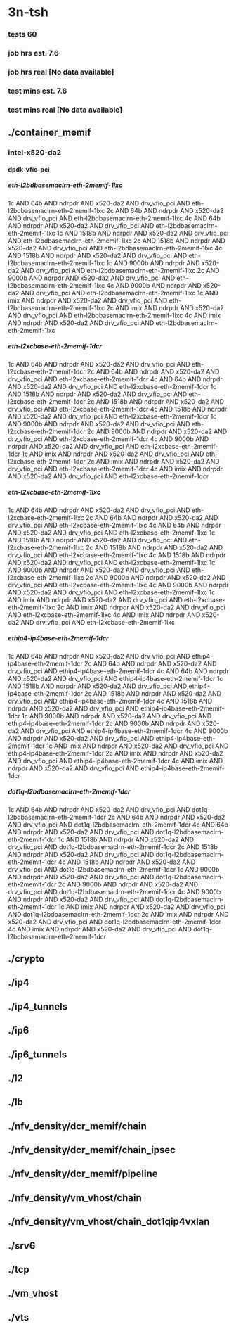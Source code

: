 # 3n-tsh
### tests 60
### job hrs est. 7.6
### job hrs real [No data available]
### test mins est. 7.6
### test mins real [No data available]
## ./container_memif
### intel-x520-da2
#### dpdk-vfio-pci
##### eth-l2bdbasemaclrn-eth-2memif-1lxc
1c AND 64b AND ndrpdr AND x520-da2 AND drv_vfio_pci AND eth-l2bdbasemaclrn-eth-2memif-1lxc
2c AND 64b AND ndrpdr AND x520-da2 AND drv_vfio_pci AND eth-l2bdbasemaclrn-eth-2memif-1lxc
4c AND 64b AND ndrpdr AND x520-da2 AND drv_vfio_pci AND eth-l2bdbasemaclrn-eth-2memif-1lxc
1c AND 1518b AND ndrpdr AND x520-da2 AND drv_vfio_pci AND eth-l2bdbasemaclrn-eth-2memif-1lxc
2c AND 1518b AND ndrpdr AND x520-da2 AND drv_vfio_pci AND eth-l2bdbasemaclrn-eth-2memif-1lxc
4c AND 1518b AND ndrpdr AND x520-da2 AND drv_vfio_pci AND eth-l2bdbasemaclrn-eth-2memif-1lxc
1c AND 9000b AND ndrpdr AND x520-da2 AND drv_vfio_pci AND eth-l2bdbasemaclrn-eth-2memif-1lxc
2c AND 9000b AND ndrpdr AND x520-da2 AND drv_vfio_pci AND eth-l2bdbasemaclrn-eth-2memif-1lxc
4c AND 9000b AND ndrpdr AND x520-da2 AND drv_vfio_pci AND eth-l2bdbasemaclrn-eth-2memif-1lxc
1c AND imix AND ndrpdr AND x520-da2 AND drv_vfio_pci AND eth-l2bdbasemaclrn-eth-2memif-1lxc
2c AND imix AND ndrpdr AND x520-da2 AND drv_vfio_pci AND eth-l2bdbasemaclrn-eth-2memif-1lxc
4c AND imix AND ndrpdr AND x520-da2 AND drv_vfio_pci AND eth-l2bdbasemaclrn-eth-2memif-1lxc
##### eth-l2xcbase-eth-2memif-1dcr
1c AND 64b AND ndrpdr AND x520-da2 AND drv_vfio_pci AND eth-l2xcbase-eth-2memif-1dcr
2c AND 64b AND ndrpdr AND x520-da2 AND drv_vfio_pci AND eth-l2xcbase-eth-2memif-1dcr
4c AND 64b AND ndrpdr AND x520-da2 AND drv_vfio_pci AND eth-l2xcbase-eth-2memif-1dcr
1c AND 1518b AND ndrpdr AND x520-da2 AND drv_vfio_pci AND eth-l2xcbase-eth-2memif-1dcr
2c AND 1518b AND ndrpdr AND x520-da2 AND drv_vfio_pci AND eth-l2xcbase-eth-2memif-1dcr
4c AND 1518b AND ndrpdr AND x520-da2 AND drv_vfio_pci AND eth-l2xcbase-eth-2memif-1dcr
1c AND 9000b AND ndrpdr AND x520-da2 AND drv_vfio_pci AND eth-l2xcbase-eth-2memif-1dcr
2c AND 9000b AND ndrpdr AND x520-da2 AND drv_vfio_pci AND eth-l2xcbase-eth-2memif-1dcr
4c AND 9000b AND ndrpdr AND x520-da2 AND drv_vfio_pci AND eth-l2xcbase-eth-2memif-1dcr
1c AND imix AND ndrpdr AND x520-da2 AND drv_vfio_pci AND eth-l2xcbase-eth-2memif-1dcr
2c AND imix AND ndrpdr AND x520-da2 AND drv_vfio_pci AND eth-l2xcbase-eth-2memif-1dcr
4c AND imix AND ndrpdr AND x520-da2 AND drv_vfio_pci AND eth-l2xcbase-eth-2memif-1dcr
##### eth-l2xcbase-eth-2memif-1lxc
1c AND 64b AND ndrpdr AND x520-da2 AND drv_vfio_pci AND eth-l2xcbase-eth-2memif-1lxc
2c AND 64b AND ndrpdr AND x520-da2 AND drv_vfio_pci AND eth-l2xcbase-eth-2memif-1lxc
4c AND 64b AND ndrpdr AND x520-da2 AND drv_vfio_pci AND eth-l2xcbase-eth-2memif-1lxc
1c AND 1518b AND ndrpdr AND x520-da2 AND drv_vfio_pci AND eth-l2xcbase-eth-2memif-1lxc
2c AND 1518b AND ndrpdr AND x520-da2 AND drv_vfio_pci AND eth-l2xcbase-eth-2memif-1lxc
4c AND 1518b AND ndrpdr AND x520-da2 AND drv_vfio_pci AND eth-l2xcbase-eth-2memif-1lxc
1c AND 9000b AND ndrpdr AND x520-da2 AND drv_vfio_pci AND eth-l2xcbase-eth-2memif-1lxc
2c AND 9000b AND ndrpdr AND x520-da2 AND drv_vfio_pci AND eth-l2xcbase-eth-2memif-1lxc
4c AND 9000b AND ndrpdr AND x520-da2 AND drv_vfio_pci AND eth-l2xcbase-eth-2memif-1lxc
1c AND imix AND ndrpdr AND x520-da2 AND drv_vfio_pci AND eth-l2xcbase-eth-2memif-1lxc
2c AND imix AND ndrpdr AND x520-da2 AND drv_vfio_pci AND eth-l2xcbase-eth-2memif-1lxc
4c AND imix AND ndrpdr AND x520-da2 AND drv_vfio_pci AND eth-l2xcbase-eth-2memif-1lxc
##### ethip4-ip4base-eth-2memif-1dcr
1c AND 64b AND ndrpdr AND x520-da2 AND drv_vfio_pci AND ethip4-ip4base-eth-2memif-1dcr
2c AND 64b AND ndrpdr AND x520-da2 AND drv_vfio_pci AND ethip4-ip4base-eth-2memif-1dcr
4c AND 64b AND ndrpdr AND x520-da2 AND drv_vfio_pci AND ethip4-ip4base-eth-2memif-1dcr
1c AND 1518b AND ndrpdr AND x520-da2 AND drv_vfio_pci AND ethip4-ip4base-eth-2memif-1dcr
2c AND 1518b AND ndrpdr AND x520-da2 AND drv_vfio_pci AND ethip4-ip4base-eth-2memif-1dcr
4c AND 1518b AND ndrpdr AND x520-da2 AND drv_vfio_pci AND ethip4-ip4base-eth-2memif-1dcr
1c AND 9000b AND ndrpdr AND x520-da2 AND drv_vfio_pci AND ethip4-ip4base-eth-2memif-1dcr
2c AND 9000b AND ndrpdr AND x520-da2 AND drv_vfio_pci AND ethip4-ip4base-eth-2memif-1dcr
4c AND 9000b AND ndrpdr AND x520-da2 AND drv_vfio_pci AND ethip4-ip4base-eth-2memif-1dcr
1c AND imix AND ndrpdr AND x520-da2 AND drv_vfio_pci AND ethip4-ip4base-eth-2memif-1dcr
2c AND imix AND ndrpdr AND x520-da2 AND drv_vfio_pci AND ethip4-ip4base-eth-2memif-1dcr
4c AND imix AND ndrpdr AND x520-da2 AND drv_vfio_pci AND ethip4-ip4base-eth-2memif-1dcr
##### dot1q-l2bdbasemaclrn-eth-2memif-1dcr
1c AND 64b AND ndrpdr AND x520-da2 AND drv_vfio_pci AND dot1q-l2bdbasemaclrn-eth-2memif-1dcr
2c AND 64b AND ndrpdr AND x520-da2 AND drv_vfio_pci AND dot1q-l2bdbasemaclrn-eth-2memif-1dcr
4c AND 64b AND ndrpdr AND x520-da2 AND drv_vfio_pci AND dot1q-l2bdbasemaclrn-eth-2memif-1dcr
1c AND 1518b AND ndrpdr AND x520-da2 AND drv_vfio_pci AND dot1q-l2bdbasemaclrn-eth-2memif-1dcr
2c AND 1518b AND ndrpdr AND x520-da2 AND drv_vfio_pci AND dot1q-l2bdbasemaclrn-eth-2memif-1dcr
4c AND 1518b AND ndrpdr AND x520-da2 AND drv_vfio_pci AND dot1q-l2bdbasemaclrn-eth-2memif-1dcr
1c AND 9000b AND ndrpdr AND x520-da2 AND drv_vfio_pci AND dot1q-l2bdbasemaclrn-eth-2memif-1dcr
2c AND 9000b AND ndrpdr AND x520-da2 AND drv_vfio_pci AND dot1q-l2bdbasemaclrn-eth-2memif-1dcr
4c AND 9000b AND ndrpdr AND x520-da2 AND drv_vfio_pci AND dot1q-l2bdbasemaclrn-eth-2memif-1dcr
1c AND imix AND ndrpdr AND x520-da2 AND drv_vfio_pci AND dot1q-l2bdbasemaclrn-eth-2memif-1dcr
2c AND imix AND ndrpdr AND x520-da2 AND drv_vfio_pci AND dot1q-l2bdbasemaclrn-eth-2memif-1dcr
4c AND imix AND ndrpdr AND x520-da2 AND drv_vfio_pci AND dot1q-l2bdbasemaclrn-eth-2memif-1dcr
## ./crypto
## ./ip4
## ./ip4_tunnels
## ./ip6
## ./ip6_tunnels
## ./l2
## ./lb
## ./nfv_density/dcr_memif/chain
## ./nfv_density/dcr_memif/chain_ipsec
## ./nfv_density/dcr_memif/pipeline
## ./nfv_density/vm_vhost/chain
## ./nfv_density/vm_vhost/chain_dot1qip4vxlan
## ./srv6
## ./tcp
## ./vm_vhost
## ./vts
